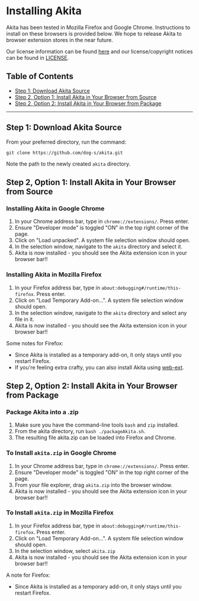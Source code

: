 # Installing Akita

Akita has been tested in Mozilla Firefox and Google Chrome. Instructions to install on these browsers is provided below. We hope to release Akita to browser extension stores in the near future.

Our license information can be found [here](LicenseInfo.md) and our license/copyright notices can be found in [LICENSE](../LICENSE).

## Table of Contents
  - [Step 1: Download Akita Source](#step-1-download-akita-source)
  - [Step 2, Option 1: Install Akita in Your Browser from Source](#step-2-option-1-install-akita-in-your-browser-from-source)
  - [Step 2, Option 2: Install Akita in Your Browser from Package](#step-2-option-2-install-akita-in-your-browser-from-package)

---

## Step 1: Download Akita Source
From your preferred directory, run the command:

`git clone https://github.com/dog-s/akita.git`

Note the path to the newly created `akita` directory.

## Step 2, Option 1: Install Akita in Your Browser from Source

### Installing Akita in Google Chrome
1. In your Chrome address bar, type in `chrome://extensions/`. Press enter.
2. Ensure "Developer mode" is toggled "ON" in the top right corner of the page.
3. Click on "Load unpacked". A system file selection window should open.
4. In the selection window, navigate to the `akita` directory and select it.
5. Akita is now installed - you should see the Akita extension icon in your browser bar!!

### Installing Akita in Mozilla Firefox
1. In your Firefox address bar, type in `about:debugging#/runtime/this-firefox`. Press enter.
2. Click on "Load Temporary Add-on...". A system file selection window should open.
3. In the selection window, navigate to the `akita` directory and select any file in it.
4. Akita is now installed - you should see the Akita extension icon in your browser bar!!

Some notes for Firefox:
- Since Akita is installed as a temporary add-on, it only stays until you restart Firefox.
- If you're feeling extra crafty, you can also install Akita using [web-ext](https://extensionworkshop.com/documentation/develop/getting-started-with-web-ext/).

## Step 2, Option 2: Install Akita in Your Browser from Package

### Package Akita into a .zip
1. Make sure you have the command-line tools `bash` and `zip` installed.
2. From the akita directory, run `bash ./packageAkita.sh`.
3. The resulting file akita.zip can be loaded into Firefox and Chrome.

### To Install `akita.zip` in Google Chrome
1. In your Chrome address bar, type in `chrome://extensions/`. Press enter.
2. Ensure "Developer mode" is toggled "ON" in the top right corner of the page.
3. From your file explorer, drag `akita.zip` into the browser window.
4. Akita is now installed - you should see the Akita extension icon in your browser bar!!

### To Install `akita.zip` in Mozilla Firefox
1. In your Firefox address bar, type in `about:debugging#/runtime/this-firefox`. Press enter.
2. Click on "Load Temporary Add-on...". A system file selection window should open.
3. In the selection window, select `akita.zip`
4. Akita is now installed - you should see the Akita extension icon in your browser bar!!

A note for Firefox:
- Since Akita is installed as a temporary add-on, it only stays until you restart Firefox.